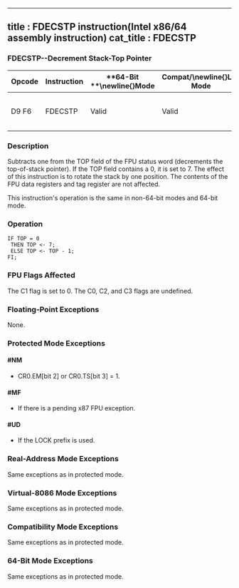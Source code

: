 ----------------------------
title : FDECSTP instruction(Intel x86/64 assembly instruction)
cat_title : FDECSTP
----------------------------
### FDECSTP--Decrement Stack-Top Pointer


|**Opcode**|**Instruction**|**64-Bit **\newline{}**Mode**|**Compat/**\newline{}**Leg Mode**|**Description**|
|----------|---------------|-----------------------------|---------------------------------|---------------|
|D9 F6|FDECSTP|Valid|Valid|Decrement TOP field in FPU status word.|
### Description


Subtracts one from the TOP field of the FPU status word (decrements the top-of-stack pointer). If the TOP field contains a 0, it is set to 7. The effect of this instruction is to rotate the stack by one position. The contents of the FPU data registers and tag register are not affected. 

This instruction's operation is the same in non-64-bit modes and 64-bit mode.


### Operation

```info-verb
IF TOP = 0
 THEN TOP <- 7;
 ELSE TOP <- TOP - 1;
FI;
```
### FPU Flags Affected


The C1 flag is set to 0. The C0, C2, and C3 flags are undefined.

### Floating-Point Exceptions


None.


### Protected Mode Exceptions

#### #NM
* CR0.EM[bit 2] or CR0.TS[bit 3] = 1.

#### #MF
* If there is a pending x87 FPU exception.

#### #UD
* If the LOCK prefix is used.

### Real-Address Mode Exceptions



Same exceptions as in protected mode.


### Virtual-8086 Mode Exceptions



Same exceptions as in protected mode.


### Compatibility Mode Exceptions



Same exceptions as in protected mode.


### 64-Bit Mode Exceptions



Same exceptions as in protected mode.

